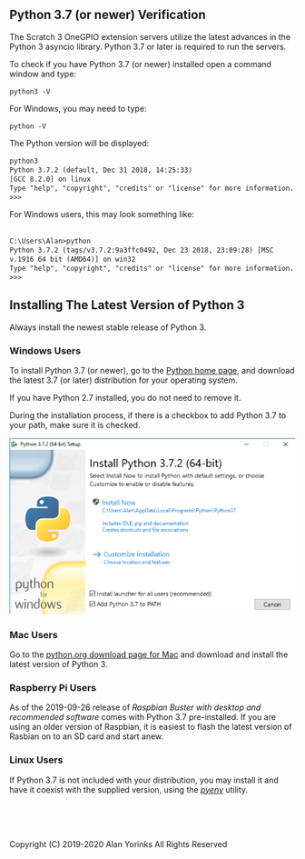 
## Python 3.7 (or newer) Verification
 
The Scratch 3 OneGPIO extension servers utilize the latest advances in
the Python 3 asyncio library. Python 3.7 or later is required to run
the servers.

To check if you have Python 3.7 (or newer) installed open a command window and
type:

```
python3 -V
```

For Windows, you may need to type:

```
python -V
```

The Python version will be displayed:

```
python3
Python 3.7.2 (default, Dec 31 2018, 14:25:33)
[GCC 8.2.0] on linux
Type "help", "copyright", "credits" or "license" for more information.
>>>
```

For Windows users, this may look something like:
```

C:\Users\Alan>python
Python 3.7.2 (tags/v3.7.2:9a3ffc0492, Dec 23 2018, 23:09:28) [MSC v.1916 64 bit (AMD64)] on win32
Type "help", "copyright", "credits" or "license" for more information.
>>>
```

## Installing The Latest Version of Python 3

Always install the newest stable release of Python 3.

### Windows Users

To install Python 3.7 (or newer), go to the
<a href="https://www.python.org/" target="_blank">Python home page,</a>
and download the latest 3.7 (or later) distribution for your operating system.

If you have Python 2.7 installed, you do not need to remove it.

During the installation process, if there is a checkbox to add Python 3.7 to your path,
 make sure it is checked.

![](./images/windows_python_install.png)

### Mac Users

Go to the
[python.org download page for Mac](https://www.python.org/downloads/mac-osx/)
and download and install the latest version of Python 3.

### Raspberry Pi Users
As of the 2019-09-26 release of *Raspbian Buster with desktop and recommended
software* comes with Python 3.7 pre-installed. If you are using an older
version of Raspbian, it is easiest to flash the latest version of
Rasbian on to an SD card and start anew.

### Linux Users
If Python 3.7 is not included with your distribution, you may install it
and have it coexist with the supplied version, using the
[*pyenv*](https://realpython.com/intro-to-pyenv/) utility.

<br>
<br>
<br>


Copyright (C) 2019-2020 Alan Yorinks All Rights Reserved



